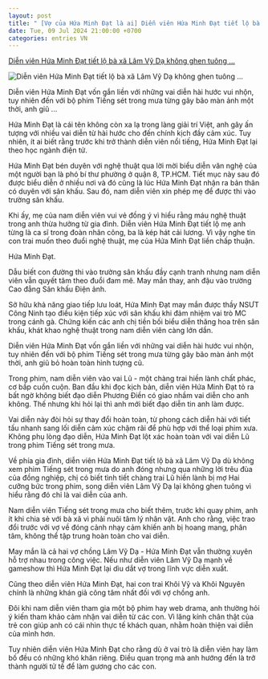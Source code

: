 ```yaml
---
layout: post
title: " [Vợ của Hứa Minh Đạt là ai] Diễn viên Hứa Minh Đạt tiết lộ bà xã Lâm Vỹ Dạ không ghen tuông ..."
date: Tue, 09 Jul 2024 21:00:00 +0700
categories: entries VN
---
```

[Diễn viên Hứa Minh Đạt tiết lộ bà xã Lâm Vỹ Dạ không ghen tuông ...](https://kenh14.vn/dien-vien-hua-minh-dat-tiet-lo-ba-xa-lam-vy-da-khong-ghen-tuong-khi-anh-dong-canh-nhay-cam-20240709234418548.chn)

![Diễn viên Hứa Minh Đạt tiết lộ bà xã Lâm Vỹ Dạ không ghen tuông ...](https://kenh14cdn.com/zoom/600_315/203336854389633024/2024/7/9/photo1720543184274-17205431852491639719560.jpg)

Diễn viên Hứa Minh Đạt vốn gắn liền với những vai diễn hài hước vui nhộn, tuy nhiên đến với bộ phim Tiếng sét trong mưa từng gây bão màn ảnh một thời, anh giũ ...

Hứa Minh Đạt là cái tên không còn xa lạ trong làng giải trí Việt, anh gây ấn tượng với nhiều vai diễn từ hài hước cho đến chính kịch đầy cảm xúc. Tuy nhiên, ít ai biết rằng trước khi trở thành diễn viên nổi tiếng, Hứa Minh Đạt lại theo học ngành điện tử.

Hứa Minh Đạt bén duyên với nghệ thuật qua lời mời biểu diễn văn nghệ của một người bạn là phó bí thư phường ở quận 8, TP.HCM. Tiết mục này sau đó được biểu diễn ở nhiều nơi và đó cũng là lúc Hứa Minh Đạt nhận ra bản thân có duyên với sân khấu. Sau đó, nam diễn viên xin phép mẹ để được thi vào trường sân khấu.

Khi ấy, mẹ của nam diễn viên vui vẻ đồng ý vì hiểu rằng máu nghệ thuật trong anh thừa hưởng từ gia đình. Diễn viên Hứa Minh Đạt tiết lộ mẹ anh từng là ca sĩ trong đoàn nhân công, ba là kép hát cải lương. Vì vậy nghe tin con trai muốn theo đuổi nghệ thuật, mẹ của Hứa Minh Đạt liền chấp thuận.

Hứa Minh Đạt.

Dẫu biết con đường thi vào trường sân khấu đầy cạnh tranh nhưng nam diễn viên vẫn quyết tâm theo đuổi đam mê. May mắn thay, anh đậu vào trường Cao đẳng Sân khấu Điện ảnh.

Sở hữu khả năng giao tiếp lưu loát, Hứa Minh Đạt may mắn được thầy NSƯT Công Ninh tạo điều kiện tiếp xúc với sân khấu khi đảm nhiệm vai trò MC trong cánh gà. Chứng kiến các anh chị tiền bối biểu diễn thăng hoa trên sân khấu, khát khao nghệ thuật trong nam diễn viên càng lớn dần.

Diễn viên Hứa Minh Đạt vốn gắn liền với những vai diễn hài hước vui nhộn, tuy nhiên đến với bộ phim Tiếng sét trong mưa từng gây bão màn ảnh một thời, anh giũ bỏ hoàn toàn hình tượng cũ.

Trong phim, nam diễn viên vào vai Lũ - một chàng trai hiền lành chất phác, cơ bắp cuồn cuộn. Ban đầu khi đọc kịch bản, diễn viên Hứa Minh Đạt tỏ ra bất ngờ không biết đạo diễn Phương Điền có giao nhầm vai diễn cho anh không. Thế nhưng khi hỏi lại thì anh mới biết đạo diễn tin anh làm được.

Vai diễn này đòi hỏi sự thay đổi hoàn toàn, từ phong cách diễn hài với tiết tấu nhanh sang lối diễn cảm xúc chậm rãi để phù hợp với thể loại phim xưa. Không phụ lòng đạo diễn, Hứa Minh Đạt lột xác hoàn toàn với vai diễn Lũ trong phim Tiếng sét trong mưa.

Về phía gia đình, diễn viên Hứa Minh Đạt tiết lộ bà xã Lâm Vỹ Dạ dù không xem phim Tiếng sét trong mưa do anh đóng nhưng qua những lời trêu đùa của đồng nghiệp, chị có biết tình tiết chàng trai Lũ hiền lành bị mợ Hai cưỡng bức trong phim, song diễn viên Lâm Vỹ Dạ lại không ghen tuông vì hiểu rằng đó chỉ là vai diễn của anh.

Nam diễn viên Tiếng sét trong mưa cho biết thêm, trước khi quay phim, anh ít khi chia sẻ với bà xã vì phải nuôi tâm lý nhân vật. Anh cho rằng, việc trao đổi trước với vợ về đóng cảnh nhạy cảm khiến anh bị hoang mang, phân tâm, không thể tập trung hoàn toàn cho vai diễn.

May mắn là cả hai vợ chồng Lâm Vỹ Dạ - Hứa Minh Đạt vẫn thường xuyên hỗ trợ nhau trong công việc. Nếu như diễn viên Lâm Vỹ Dạ mạnh về gameshow thì Hứa Minh Đạt lại dìu dắt vợ trong lĩnh vực diễn xuất.

Cũng theo diễn viên Hứa Minh Đạt, hai con trai Khôi Vỹ và Khôi Nguyên chính là những khán giả công tâm nhất đối với vợ chồng anh.

Đôi khi nam diễn viên tham gia một bộ phim hay web drama, anh thường hỏi ý kiến tham khảo cảm nhận vai diễn từ các con. Vì lăng kính chân thật của trẻ con giúp anh có cái nhìn thực tế khách quan, nhằm hoàn thiện vai diễn của mình hơn.

Tuy nhiên diễn viên Hứa Minh Đạt cho rằng dù ở vai trò là diễn viên hay làm bố đều có những khó khăn riêng. Điều quan trọng mà anh hướng đến là trở thành người tử tế để làm gương cho các con.

